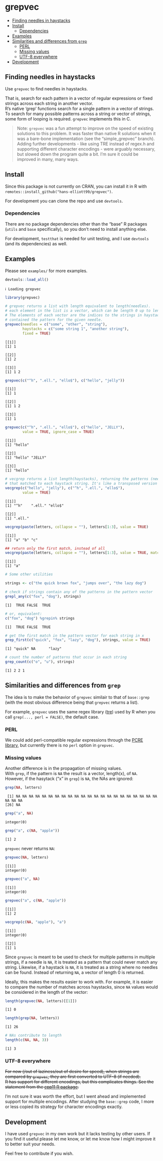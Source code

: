 # grepvec


- [Finding needles in haystacks](#finding-needles-in-haystacks)
- [Install](#install)
  - [Dependencies](#dependencies)
- [Examples](#examples)
- [Similarities and differences from
  `grep`](#similarities-and-differences-from-grep)
  - [PERL](#perl)
  - [Missing values](#missing-values)
  - [UTF-8 everywhere](#utf-8-everywhere)
- [Development](#development)

## Finding needles in haystacks

Use `grepvec` to find needles in haystacks.

That is, search for each pattern in a vector of regular expressions or
fixed strings across each string in another vector.  
R’s native ‘grep’ functions search for a single pattern in a vector of
strings. To search for many possible patterns across a string or vector
of strings, some form of looping is required. `grepvec` implements this
in C.

> Note: `grepvec` was a fun attempt to improve on the speed of existing
> solutions to this problem. It was faster than native R solutions when
> it was a bare-bone implementation (see the “simple_grepvec” branch).
> Adding further developments - like using TRE instead of regex.h and
> supporting different character encodings - were arguably necessary,
> but slowed down the program quite a bit. I’m sure it could be improved
> in many, many ways.

## Install

Since this package is not currently on CRAN, you can install it in R
with `remotes::install_github("hans-elliott99/grepvec")`.

For development you can clone the repo and use `devtools`.

### Dependencies

There are no package dependencies other than the “base” R packages
(`utils` and `base` specifically), so you don’t need to install anything
else.

For development, `testthat` is needed for unit testing, and I use
`devtools` (and its dependencies) as well.

## Examples

Please see `examples/` for more examples.

``` r
devtools::load_all()
```

    ℹ Loading grepvec

``` r
library(grepvec)

# grepvec returns a list with length equivalent to length(needles).
# each element in the list is a vector, which can be length 0 up to length(haystacks).
# The elements of each vector are the indices to the strings in haystacks that
# contained the pattern for the given needle.
grepvec(needles = c("some", "other", "string"),
        haystacks = c("some string 1", "another string"),
        fixed = TRUE)
```

    [[1]]
    [1] 1

    [[2]]
    [1] 2

    [[3]]
    [1] 1 2

``` r
grepvec(c("^h", ".ell.", "ello$"), c("hello", "jelly"))
```

    [[1]]
    [1] 1

    [[2]]
    [1] 1 2

    [[3]]
    [1] 1

``` r
grepvec(c("^h", ".ell.", "ello$"), c("hello", "JELLY"),
        value = TRUE, ignore_case = TRUE)
```

    [[1]]
    [1] "hello"

    [[2]]
    [1] "hello" "JELLY"

    [[3]]
    [1] "hello"

``` r
# vecgrep returns a list length(haystacks), returning the patterns (needles)
# that matched to each haystack string. It's like a transposed version of grepvec
vecgrep(c("hello", "jelly"), c("^h", ".ell.", "ello$"),
        value = TRUE)
```

    [[1]]
    [1] "^h"    ".ell." "ello$"

    [[2]]
    [1] ".ell."

``` r
vecgrep(paste(letters, collapse = ""), letters[1:3], value = TRUE)
```

    [[1]]
    [1] "a" "b" "c"

``` r
## return only the first match, instead of all
vecgrep(paste(letters, collapse = ""), letters[1:3], value = TRUE, match = "first")
```

    [[1]]
    [1] "a"

``` r
# Some other utilities

strings <- c("the quick brown fox", "jumps over", "the lazy dog")

# check if strings contain any of the patterns in the pattern vector 
grepl_any(c("fox", "dog"), strings)
```

    [1]  TRUE FALSE  TRUE

``` r
# or, equivalent:
c("fox", "dog") %grepin% strings
```

    [1]  TRUE FALSE  TRUE

``` r
# get the first match in the pattern vector for each string in x
grep_first(c("quick", "fox", "lazy", "dog"), strings, value = TRUE)
```

    [1] "quick" NA      "lazy" 

``` r
# count the number of patterns that occur in each string
grep_count(c("o", "u"), strings)
```

    [1] 2 2 1

## Similarities and differences from `grep`

The idea is to make the behavior of `grepvec` similair to that of
`base::grep` (with the most obvious difference being that `grepvec`
returns a list).

For example, `grepvec` uses the same regex library
([tre](https://github.com/laurikari/tre)) used by R when you call
`grep(..., perl = FALSE)`, the default case.

### PERL

We could add perl-compatible regular expressions through the [PCRE
library](https://www.pcre.org/original/doc/html/index.html), but
currently there is no `perl` option in `grepvec`.

### Missing values

Another difference is in the propagation of missing values.  
With `grep`, if the pattern is `NA` the result is a vector, length(x),
of `NA`.  
However, if the hasytack (“x” in `grep`) is `NA`, the NAs are ignored:

``` r
grep(NA, letters)
```

     [1] NA NA NA NA NA NA NA NA NA NA NA NA NA NA NA NA NA NA NA NA NA NA NA NA NA
    [26] NA

``` r
grep("a", NA)
```

    integer(0)

``` r
grep("a", c(NA, "apple"))
```

    [1] 2

`grepvec` never returns `NA`:

``` r
grepvec(NA, letters)
```

    [[1]]
    integer(0)

``` r
grepvec("a", NA)
```

    [[1]]
    integer(0)

``` r
grepvec("a", c(NA, "apple"))
```

    [[1]]
    [1] 2

``` r
vecgrep(c(NA, "apple"), "a")
```

    [[1]]
    integer(0)

    [[2]]
    [1] 1

Since `grepvec` is meant to be used to check for multiple patterns in
multiple strings, if a needle is `NA`, it is treated as a pattern that
could never match any string. Likewise, if a haystack is `NA`, it is
treated as a string where no needles can be found. Instead of returning
`NA`, a vector of length 0 is returned.

Ideally, this makes the results easier to work with. For example, it is
easier to compare the number of matches across haystacks, since `NA`
values would be considered in the length of the vector:

``` r
length(grepvec(NA, letters)[[1]])
```

    [1] 0

``` r
length(grep(NA, letters))
```

    [1] 26

``` r
# NAs contribute to length 
length(c(NA, NA, 3))
```

    [1] 3

### UTF-8 everywhere

~~For now (/out of laziness/out of desire for speed), when strings are
compared by `grepvec`, they are first converted to UTF-8 (if needed).  
R has support for different encodings, but this complicates things. See
the statement from the [cpp11 R
package](https://cran.r-project.org/web/packages/cpp11/vignettes/motivations.html).~~

I’m not sure it was worth the effort, but I went ahead and implemented
support for multiple encodings. After studying the `base::grep` code, I
more or less copied its strategy for character encodings exactly.

## Development

I have used `grepvec` in my own work but it lacks testing by other
users. If you find it useful please let me know, or let me know how I
might improve it to better suit your needs.

Feel free to contribute if you wish.
